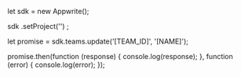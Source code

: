 let sdk = new Appwrite();

sdk
    .setProject('')
;

let promise = sdk.teams.update('[TEAM_ID]', '[NAME]');

promise.then(function (response) {
    console.log(response);
}, function (error) {
    console.log(error);
});